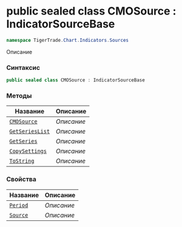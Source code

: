 
# public sealed class CMOSource : IndicatorSourceBase
```csharp
namespace TigerTrade.Chart.Indicators.Sources
```



Описание

### Синтаксис
```csharp
public sealed class CMOSource : IndicatorSourceBase
```


### Методы
| Название | Описание |
| --- | --- |
| [`CMOSource`](./CMOSource.cs/Методы/CMOSource.md) | *Описание* |
| [`GetSeriesList`](./CMOSource.cs/Методы/GetSeriesList.md) | *Описание* |
| [`GetSeries`](./CMOSource.cs/Методы/GetSeries.md) | *Описание* |
| [`CopySettings`](./CMOSource.cs/Методы/CopySettings.md) | *Описание* |
| [`ToString`](./CMOSource.cs/Методы/ToString.md) | *Описание* |

### Свойства
| Название | Описание |
| --- | --- |
| [`Period`](./CMOSource.cs/Свойства/Period.md) | *Описание* |
| [`Source`](./CMOSource.cs/Свойства/Source.md) | *Описание* |



